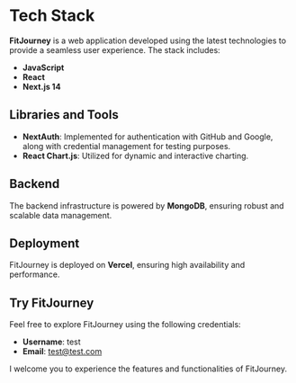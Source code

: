 # Tech Stack

**FitJourney** is a web application developed using the latest technologies to provide a seamless user experience. The stack includes:

- **JavaScript**
- **React**
- **Next.js 14**

## Libraries and Tools

- **NextAuth**: Implemented for authentication with GitHub and Google, along with credential management for testing purposes.
- **React Chart.js**: Utilized for dynamic and interactive charting.

## Backend

The backend infrastructure is powered by **MongoDB**, ensuring robust and scalable data management.

## Deployment

FitJourney is deployed on **Vercel**, ensuring high availability and performance.

## Try FitJourney

Feel free to explore FitJourney using the following credentials:

- **Username**: test
- **Email**: test@test.com

I welcome you to experience the features and functionalities of FitJourney.
